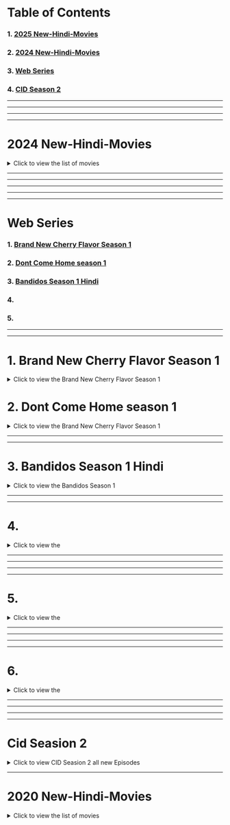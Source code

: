# Table of Contents

### 1. [2025 New-Hindi-Movies](#2025-new-hindi-movies)
### 2. [2024 New-Hindi-Movies](#2024-new-hindi-movies)

### 3. [Web Series](#web-series)
 
### 4. [CID Season 2](#cid-seasion-2)

---
---
---
---

# 2024 New-Hindi-Movies

<details>
  <summary>Click to view the list of movies</summary>

  ### 1. Max - 2024 | Hindi | Kichcha Sudeep | B Ajaneesh Loknath | Vijay Kartikeyaa [Click here to Watch](https://www.bitchute.com/video/fTrdfy5XhNa3/)  
  ###  2. Pushpa 2 - The Rule (Hindi) | Allu Arjun | Sukumar | Rashmika Mandanna | Fahadh Faasil | DSP [Click here to Watch](https://www.bitchute.com/video/sRvtSSz5g4dC)  
  ###  3. Bagheera 2024 Hindi [Click here to Watch](https://www.bitchute.com/video/QMXyAzuDh9PG)  
  ###  4. Along With the Gods The Last 49 Days Hindi [Click here to Watch](https://www.bitchute.com/video/8DwtJ2WqHFS8)  
  ###  5. Thalavan 2024 Hindi | Biju Menon, Asif Ali [Click here to Watch](https://www.bitchute.com/video/ybtY4MjcdNde)  
  ###  6. Amaran 2024 Hindi | Sivakarthikeyan, Sai Pallavi | Rajkumar | GV Prakash | Kamal Haasan [Click here to Watch](https://www.bitchute.com/video/GlCY6CvqFfDm)  
  ###  7. Lust Stories [Click here to Watch](https://www.bitchute.com/video/G6skerjhLAR7)  
  ###  8. Lust Stories 2 [Click here to Watch](https://www.bitchute.com/video/u6Tzoyd7i2dU)  
  ###  9. Never Let Go 2024 Hindi [Click here to Watch](https://www.bitchute.com/video/HtdlRZJXUlKN/)  
  ###  10. Sting 2024 in Hind [Click here to Watch](https://www.bitchute.com/video/n5jF2k1tDtAK/)  
  ###  11. Alice in Wonderland In Hindi | Action | Adventure | Thriller  [Click here to Watch](https://www.bitchute.com/video/y61GV90SA7bX/)  
  ###  12. Dancing Village | Action | Adventure | Thriller  [Click here to Watch](https://www.bitchute.com/video/YyARuq1aHO38/)  
  ###  13. The Red Ghost  | Action | Adventure | Thriller  [Click here to Watch](https://www.bitchute.com/video/usg5MdFzlZDz/)  
  ###  14. Contagion of Fear 2024 | Action | Adventure | Thriller [Click here to Watch](https://www.bitchute.com/video/tkfPaPGOR2Ux/)  
  ###  15. Fear the Night | Action | Adventure | Thriller [Click here to Watch]()  
  ###  16. Tarot 2024 | Horror | Action | Adventure | Thriller [Click here to Watch](https://www.bitchute.com/video/9KBTDZPhROeI/)  
  
  ###  17. Phir Aayi Hasseen Dillruba | Drama | Crime | Thriller [Click here to Watch](https://www.bitchute.com/video/w2O6vBUM107p/)  
  
  ###  18. We Live in Time 2024 | Drama | Crime | Thriller [Click here to Watch](https://www.bitchute.com/video/AhSqUC4DDYP5/)  
  
  ###  19. Sonic the Hedgehog 3 (2024) In Hindi | Si-Fi | Action| Adventure | Crime | Thriller [Click here to Watch](https://www.bitchute.com/video/slX5vG4jXG1Y/)  
  
  ###  20. [Click here to Watch]()  

</details>

---

---
---
---
---

# Web Series
### 1. [Brand New Cherry Flavor Season 1](#1-brand-new-cherry-flavor-season-1)
### 2. [Dont Come Home season 1](#2-dont-come-home-season-1)
### 3. [Bandidos Season 1 Hindi](#3-bandidos-season-1-hindi)
### 4. [](4-)
### 5. [](5-)



---
---
 

#  1. Brand New Cherry Flavor Season 1

<details>
  <summary>Click to view the Brand New Cherry Flavor Season 1</summary>
 
  

### **Brand New Cherry Flavor Season 1 Episode 1 Hindi**  
[Watch here](https://www.bitchute.com/video/5YYq85K2PYQE/)  

### **Brand New Cherry Flavor Season 1 Episode 2 Hindi**  
[Watch here](https://www.bitchute.com/video/LR3DNxLP5j0A/)  

### **Brand New Cherry Flavor Season 1 Episode 3 Hindi**  
[Watch here](https://www.bitchute.com/video/WiMp4thsGtLQ/)  

### **Brand New Cherry Flavor Season 1 Episode 4 Hindi**  
[Watch here](https://www.bitchute.com/video/r50mhAYVFlZR/)  

### **Brand New Cherry Flavor Season 1 Episode 5 Hindi**  
[Watch here](https://www.bitchute.com/video/xigYqx0cx2vD/)  

### **Brand New Cherry Flavor Season 1 Episode 6 Hindi**  
[Watch here](https://www.bitchute.com/video/T7RTX0FMJ4vu/)  

### **Brand New Cherry Flavor Season 1 Episode 7 Hindi**  
[Watch here](https://www.bitchute.com/video/UKb3pCqfhA3g/)  

### **Brand New Cherry Flavor Season 1 Episode 8 Hindi**  
[Watch here](https://www.bitchute.com/video/ZXA7tvT6HmbY/)  

 

</details>


# 2. Dont Come Home season 1

<details>
  <summary>Click to view the Brand New Cherry Flavor Season 1</summary>
 
---
---
 
### Dont Come Home season 1 Episode 1
[Watch here](https://www.bitchute.com/video/KQEvCm1xs00m/)


### Dont Come Home season 1 Episode 2
[Watch here](https://www.bitchute.com/video/6cHHT3yAexa6/)


### Dont Come Home season 1 Episode 3
[Watch here](https://www.bitchute.com/video/OX49wIYYG5aB/)


### Dont Come Home season 1 Episode 4
[Watch here](https://www.bitchute.com/video/rRaVb6W3ElSX/)


### Dont Come Home season 1 Episode 5
[Watch here](https://www.bitchute.com/video/Kdv4firk5HHT/)


### Dont Come Home season 1 Episode 6
[Watch here](https://www.bitchute.com/video/Iij4a7ad7uW6/)


</details>



---
---


# 3. Bandidos Season 1 Hindi  

<details>
  <summary>Click to view the Bandidos Season 1   </summary>
 
---
---
 
### Bandidos Season 1 Episode 1 Hindi
[Watch here](https://www.bitchute.com/video/8ixitCSLxy8c/)

### Bandidos Season 1 Episode 2 Hindi
[Watch here](https://www.bitchute.com/video/gfK4TzHb8UZL/)

### Bandidos Season 1 Episode 3 Hindi
[Watch here](https://www.bitchute.com/video/kHI2DGSynjMZ/)

### Bandidos Season 1 Episode 4 Hindi
[Watch here](https://www.bitchute.com/video/kUKSJgH30S8F/)

### Bandidos Season 1 Episode 5 Hindi
[Watch here](https://www.bitchute.com/video/z160iAAWXyMc/)

### Bandidos Season 1 Episode 6 Hindi
[Watch here](https://www.bitchute.com/video/m2tFEs6KfBhk/)

### Bandidos Season 1 Episode 7 Hindi
[Watch here](https://www.bitchute.com/video/yTwywBDfA2CW/)

</details>



---
---

# 4.  

<details>
  <summary>Click to view the     </summary>
 
---
---
 
### 
[Watch here]()

### 
[Watch here]()

### 
[Watch here]()

### 
[Watch here]()

### 
[Watch here]()




</details>

 




---
---




 


---
---

# 5.  

<details>
  <summary>Click to view the     </summary>
 
---
---
 
### 
[Watch here]()

### 
[Watch here]()

### 
[Watch here]()

### 
[Watch here]()

### 
[Watch here]()




</details>

 




---
---







---
---

# 6.  

<details>
  <summary>Click to view the     </summary>
 
---
---
 
### 
[Watch here]()

### 
[Watch here]()

### 
[Watch here]()

### 
[Watch here]()

### 
[Watch here]()




</details>

 




---
---


---
---

#  Cid Seasion 2

<details>
  <summary>Click to view CID Seasion 2 all new Episodes</summary>

  ###  1. [Click here to Watch]()
  ###  2. CID Season 2 22nd December Episode 2 [Click here to Watch](https://www.bitchute.com/video/iPqd6aB351rL/)
 
  ###  3. CID Season 2  Episode 3  28th December 2024 [1. Click here to Watch](https://dai.ly/x9bhlb2)
  ###  ---------->Link 2  for CID Season 2  Episode 3 [2. Click here to Watch](https://www.bitchute.com/video/tM7cEjuJZIPp/)
  ###  4. CID Season 2 Episode 4 | Chehre Par Chehra | चेहरे पर चेहरा [Click here to Watch](https://dai.ly/x9bj8u2)
  ###  ---------->Link 2  for CID Season 2  Episode 4 [2. Click here to Watch](https://www.bitchute.com/video/td0kQ8n1q3Ff/)
  ###  5. CID Season 2 Episode 5 | Khooni Saazish | खूनी साज़िश [Click here to Watch]()
  ###  ---------->Link 2  for CID Season 2  Episode 5 [2. Click here to Watch](https://www.bitchute.com/video/CxJjQBdXhjU8/)
  ###  6. [Click here to Watch]()
  ###  7. [Click here to Watch]()
  ###  8. [Click here to Watch]()
  ###  9. [Click here to Watch]()
  ###  10. [Click here to Watch]()
  ###  11. [Click here to Watch]()
  ###  12. [Click here to Watch]()
  ###  13. [Click here to Watch]()
  ###  14. [Click here to Watch]()
  ###  15. [Click here to Watch]()
  ###  16. [Click here to Watch]()
  ###  17. [Click here to Watch]()
  ###  18. [Click here to Watch]()
  ###  19. [Click here to Watch]()
  ###  20. [Click here to Watch]()
</details>

---

# 2020 New-Hindi-Movies

<details>
  <summary>Click to view the list of movies</summary>
 
  ###  1. [Click here to Watch]()
  ###  2. [Click here to Watch]()
  ###  3. [Click here to Watch]()
  ###  4. [Click here to Watch]()
  ###  5. [Click here to Watch]()
  ###  6. [Click here to Watch]()
  ###  7. [Click here to Watch]()
  ###  8. [Click here to Watch]()
  ###  9. [Click here to Watch]()
  ###  10. [Click here to Watch]()
  ###  11. [Click here to Watch]()
  ###  12. [Click here to Watch]()
  ###  13. [Click here to Watch]()
  ###  14. [Click here to Watch]()
  ###  15. [Click here to Watch]()
  ###  16. [Click here to Watch]()
  ###  17. [Click here to Watch]()
  ###  18. [Click here to Watch]()
  ###  19. [Click here to Watch]()
  ###  20. [Click here to Watch]()
</details>
